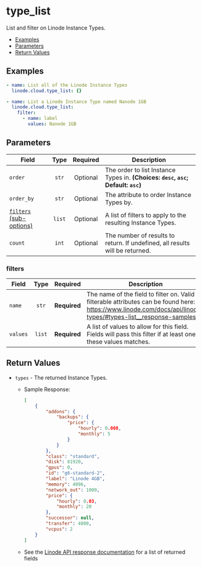 # type_list

List and filter on Linode Instance Types.

- [Examples](#examples)
- [Parameters](#parameters)
- [Return Values](#return-values)

## Examples

```yaml
- name: List all of the Linode Instance Types
  linode.cloud.type_list: {}
```

```yaml
- name: List a Linode Instance Type named Nanode 1GB
  linode.cloud.type_list:
    filter:
      - name: label
        values: Nanode 1GB

```


## Parameters

| Field     | Type | Required | Description                                                                  |
|-----------|------|----------|------------------------------------------------------------------------------|
| `order` | <center>`str`</center> | <center>Optional</center> | The order to list Instance Types in.  **(Choices: `desc`, `asc`; Default: `asc`)** |
| `order_by` | <center>`str`</center> | <center>Optional</center> | The attribute to order Instance Types by.   |
| [`filters` (sub-options)](#filters) | <center>`list`</center> | <center>Optional</center> | A list of filters to apply to the resulting Instance Types.   |
| `count` | <center>`int`</center> | <center>Optional</center> | The number of results to return. If undefined, all results will be returned.   |

### filters

| Field     | Type | Required | Description                                                                  |
|-----------|------|----------|------------------------------------------------------------------------------|
| `name` | <center>`str`</center> | <center>**Required**</center> | The name of the field to filter on. Valid filterable attributes can be found here: https://www.linode.com/docs/api/linode-types/#types-list__response-samples   |
| `values` | <center>`list`</center> | <center>**Required**</center> | A list of values to allow for this field. Fields will pass this filter if at least one of these values matches.   |

## Return Values

- `types` - The returned Instance Types.

    - Sample Response:
        ```json
        [
            {
                "addons": {
                    "backups": {
                        "price": {
                            "hourly": 0.008,
                            "monthly": 5
                        }
                    }
                },
                "class": "standard",
                "disk": 81920,
                "gpus": 0,
                "id": "g6-standard-2",
                "label": "Linode 4GB",
                "memory": 4096,
                "network_out": 1000,
                "price": {
                    "hourly": 0.03,
                    "monthly": 20
                },
                "successor": null,
                "transfer": 4000,
                "vcpus": 2
            }
        ]
        ```
    - See the [Linode API response documentation](https://www.linode.com/docs/api/linode-types/#types-list__response-samples) for a list of returned fields


